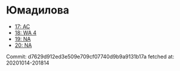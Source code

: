 # Юмадилова
- [17: AC](17.md)
- [18: WA 4](18.md)
- [19: NA](19.md)
- [20: NA](20.md)

Commit: d7629d912ed3e509e709cf07740d9b9a9131b17a
 fetched at: 20201014-201814
